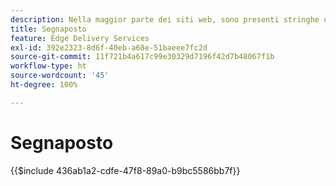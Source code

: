 ```yaml
---
description: Nella maggior parte dei siti web, sono presenti stringhe o variabili che verranno utilizzate in tutto il sito. Soprattutto nei siti che devono supportare più lingue, non è consigliabile codificare tali valori. È invece possibile utilizzare e gestire i segnaposto a livello centrale.
title: Segnaposto
feature: Edge Delivery Services
exl-id: 392e2323-8d6f-40eb-a68e-51baeee7fc2d
source-git-commit: 11f721b4a617c99e30329d7196f42d7b48067f1b
workflow-type: ht
source-wordcount: '45'
ht-degree: 100%

---
```


# Segnaposto

{{$include 436ab1a2-cdfe-47f8-89a0-b9bc5586bb7f}}

